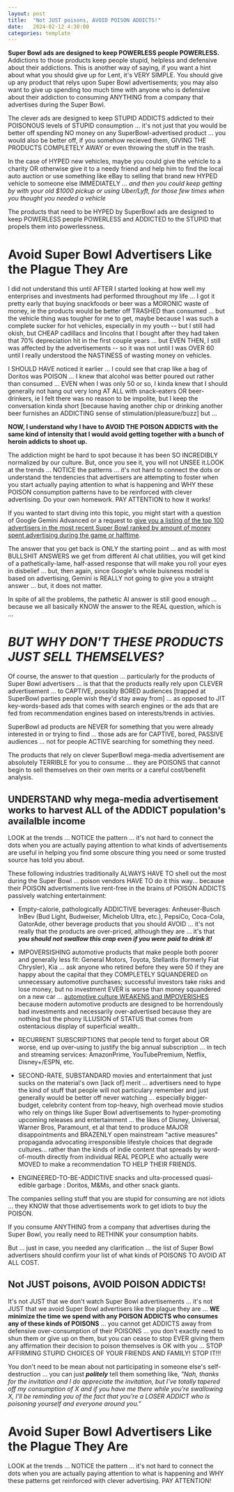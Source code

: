 ```yaml
---
layout: post
title:  "Not JUST poisons, AVOID POISON ADDICTS!"
date:   2024-02-12 4:30:00
categories: template
---
```



**Super Bowl ads are designed to keep POWERLESS people POWERLESS.** Addictions to those products keep people stupid, helpless and defensive about their addictions.  This is another way of saying, if you want a hint about what you should give up for Lent, it's VERY SIMPLE. You should give up any product that relys upon Super Bowl advertisements; you may also want to give up spending too much time with anyone who is defensive about their addiction to consuming ANYTHING from a company that advertises during the Super Bowl.

The clever ads are designed to keep STUPID ADDICTS addicted to their POISONOUS levels of STUPID consumption ... it's not just that you would be better off spending NO money on any SuperBowl-advertised product ... you would also be better off, if you somehow recieved them, GIVING THE PRODUCTS COMPLETELY AWAY or even throwing the stuff in the trash.

In the case of HYPED new vehicles, maybe you could give the vehicle to a charity OR otherwise give it to a needy friend and help him to find the local auto auction or use something like eBay to selling that brand new HYPED vehicle to someone else IMMEDIATELY ... *and then you could keep getting by with your old $1000 pickup or using Uber/Lyft, for those few times when you thought you needed a vehicle* 

The products that need to be HYPED by SuperBowl ads are designed to keep POWERLESS people POWERLESS and ADDICTED to the STUPID that propels them into powerlessness.

# Avoid Super Bowl Advertisers Like the Plague They Are

I did not understand this until AFTER I started looking at how well my enterprises and investments had performed throughout my life ... I got it pretty early that buying snackfoods or beer was a MORONIC waste of money, ie the products would be better off TRASHED than consumed ... but the vehicle thing was tougher for me to get, maybe because I was such a complete sucker for hot vehicles, especially in my youth -- but I still had okish, but CHEAP cadillacs and lincolns that I bought after they had taken that 70% depreciation hit in the first couple years ... but EVEN THEN, I still was affected by the advertisements -- so it was not until I was OVER 60 until I really understood the NASTINESS of wasting money on vehicles.

I SHOULD HAVE noticed it earlier ... I could see that crap like a bag of Doritos was POISON ... I knew that alcohol was better poured out rather than consumed ... EVEN when I was only 50 or so, I kinda knew that I should generally not hang out very long AT ALL with snack-eaters OR beer-drinkers, ie I felt there was no reason to be impolite, but I keep the conversation kinda short [because having another chip or drinking another beer furnishes an ADDICTING sense of stimulation/pleasure/buzz] but ...

**NOW, I understand why I have to AVOID THE POISON ADDICTS with the same kind of intensity that I would avoid getting together with a bunch of heroin addicts to shoot up.**

The addiction might be hard to spot because it has been SO INCREDIBLY normalized by our culture. But, once you see it, you will not UNSEE it.LOOK at the trends ... NOTICE the patterns ... it's not hard to connect the dots or understand the tendencies that advertisers are attempting to foster when you start actually paying attention to what is happening and WHY these POISON consumption patterns have to be reinforced with clever advertising.  Do your own homework. PAY ATTENTION to how it works!

If you wanted to start diving into this topic, you might start with a question of Google Gemini Advanced or a request to [give you a listing of the top 100 advertisers in the most recent Super Bowl ranked by amount of money spent advertising during the game or halftime](https://gemini.google.com/app/2489055275224dfe).

The answer that you get back is ONLY the starting point ... and as with most BULLSHIT ANSWERS we get from different AI chat utilities, you will get kind of a pathetically-lame, half-assed response that will make you roll your eyes in disbelief ... but, then again, since Google's whole buisness model is based on advertising, Gemini is REALLY not going to give you a straight answer ... but, it does not matter.

In spite of all the problems, the pathetic AI answer is still good enough ... because we all basically KNOW the answer to the REAL question, which is ...  

# *BUT WHY DON'T THESE PRODUCTS JUST SELL THEMSELVES?*

Of course, the answer to that question ...  particularly for the products of Super Bowl advertisers ... is that that the products really rely upon CLEVER advertisement ... to CAPTIVE, possibly BORED audiences [trapped at SuperBowl parties people wish they'd stay away from] ... as opposed to JIT key-words-based ads that comes with search engines or the ads that are fed from recommendation engines based on interests/trends in activies.  

SuperBowl ad products are NEVER for something that you were already interested in or trying to find ... those ads are for CAPTIVE, bored, PASSIVE audiences ... not for people ACTIVE searching for something they need.

The products that rely on clever SuperBowl mega-media advertisement are absolutely TERRIBLE for you to consume ... they are POISONS that cannot begin to sell themselves on their own merits or a careful cost/benefit analysis.

## UNDERSTAND why mega-media advertisement works to harvest ALL of the ADDICT population's availalble income

LOOK at the trends ... NOTICE the pattern ... it's not hard to connect the dots when you are actually paying attention to what kinds of advertisements are useful in helping you find some obscure thing you need or some trusted source has told you about.

These following industries traditionally ALWAYS HAVE TO shell out the most during the Super Bowl ... poison vendors HAVE TO do it this way... because their POISON advertisments live rent-free in the brains of POISON ADDICTS passively watching entertainment:

* Empty-calorie, pathologically ADDICTIVE beverages: Anheuser-Busch InBev (Bud Light, Budweiser, Michelob Ultra, etc.), PepsiCo, Coca-Cola, GatorAde, other beverage products that you should AVOID ... it's not really that the products are over-priced, although they are ... it's that ***you should not swallow this crap even if you were paid to drink it!***

* IMPOVERSISHING automotive products that make people both poorer and generally less fit: General Motors, Toyota, Stellantis (formerly Fiat Chrysler), Kia ... ask anyone who retired before they were 50 if they are happy about the capital that they COMPLETELY SQUANDERED on unnecessary automotive purchases; successful investors take risks and lose money, but no investment EVER is worse than money squandered on a new car ... [automotive culture WEAKENS and IMPOVERISHES](https://markbruns.github.io/template/2024/01/18/automotive-culture-is-for-idiots.html) because modern automotive products are designed to be horrendously bad investments and necessarily over-advertised because they are nothing but the phony ILLUSION of STATUS that comes from ostentacious display of superficial wealth.. 

* RECURRENT SUBSCRIPTIONS that people tend to forget about OR worse, end up over-using to justify the big annual subscription ... in tech and streaming services: AmazonPrime, YouTubePremium, Netflix, Disney+/ESPN, etc.

* SECOND-RATE, SUBSTANDARD movies and entertainment that just sucks on the material's own [lack of] merit ... advertisers need to hype the kind of stuff that people will not particulary remember and just generally would be better off never watching ... especially bigger-budget, celebrity content from top-heavy, high overhead movie studios who rely on things like Super Bowl advertisements to hyper-promoting upcoming releases and entertainment ... the likes of Disney, Universal, Warner Bros, Paramount, et al that tend to produce MAJOR disappointments and BRAZENLY open mainstream "active measures" propaganda advocating irresponsible lifestyle choices that degrade cultures... rather than the kinds of indie content that spreads by word-of-mouth directly from individual REAL PEOPLE who actually were MOVED to make a recommendation TO HELP THEIR FRIENDS.

* ENGINEERED-TO-BE-ADDICTIVE snacks and ulta-processed quasi-edible garbage : Doritos, M&Ms, and other snack giants.

The companies selling stuff that you are stupid for consuming are not idiots ... they KNOW that those advertisements work to get idiots to buy the POISON.  


If you consume ANYTHING from a company that advertises during the Super Bowl, you really need to RETHINK your consumption habits.  

But ... just in case, you needed any clarification ... the list of Super Bowl advertisers should confirm your list of what kinds of POISONS TO AVOID AT ALL COST.

## Not JUST poisons, AVOID POISON ADDICTS!

It's not JUST that we don't watch Super Bowl advertisements ... it's not JUST that we avoid Super Bowl advertisers like the plague they are ... **WE minimize the time we spend with any POISON ADDICTS who consumes any of these kinds of POISONS** ... you cannot get ADDICTS away from defensive over-consumption of their POISONS ... you don't exactly need to shun them or give up on them, but you can cease to stop EVER giving them any affirmation their decision to poison themselves is OK with you ... STOP AFFIRMING STUPID CHOICES OF YOUR FRIENDS AND FAMILY! STOP IT!!! 

You don't need to be mean about not participating in someone else's self-destruction ... you can just ***politely*** tell them something like, *"Nah, thanks for the invitation and I do appreciate the invitation, but I've totally tapered off my consumption of X and if you have me there while you're swallowing X, I'll be reminding you of the fact that you're a LOSER ADDICT who is poisoning yourself and everyone around you."*

# Avoid Super Bowl Advertisers Like the Plague They Are

LOOK at the trends ... NOTICE the pattern ... it's not hard to connect the dots when you are actually paying attention to what is happening and WHY these patterns get reinforced with clever advertising.  PAY ATTENTION!
